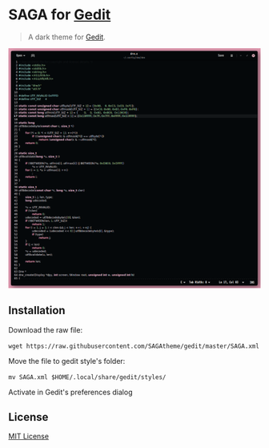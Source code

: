 # SAGA for [Gedit](https://wiki.gnome.org/Apps/Gedit)

> A dark theme for [Gedit](https://wiki.gnome.org/Apps/Gedit).

![Screenshot](./screenshot.png)

## Installation
Download the raw file:

`wget https://raw.githubusercontent.com/SAGAtheme/gedit/master/SAGA.xml`

Move the file to gedit style's folder:

`mv SAGA.xml $HOME/.local/share/gedit/styles/`

Activate in Gedit's preferences dialog

## License

[MIT License](./LICENSE)
